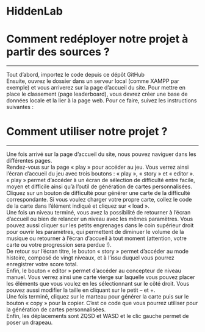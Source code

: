 # HiddenLab
<h1>Comment redéployer notre projet à partir des sources ?</h1>
<hr>
Tout d’abord, importez le code depuis ce dépôt GitHub <br>
Ensuite, ouvrez le dossier dans un serveur local (comme XAMPP par exemple) et vous arriverez sur la page d’accueil du site. Pour mettre en place le classement (page leaderboard), vous devrez créer une base de données locale et la lier à la page web. Pour ce faire, suivez les instructions suivantes :<br>
<h1>Comment utiliser notre projet ?</h1>
<hr>
Une fois arrivé sur la page d’accueil du site, nous pouvez naviguer dans les différentes pages.<br> Rendez-vous sur la page « play » pour accéder au jeu. Vous verrez ainsi l’écran d’accueil du jeu avec trois boutons : « play », « story » et « editor ».<br> « play » permet d’accéder à un écran de sélection de difficulté entre facile, moyen et difficile ainsi qu’à l’outil de génération de cartes personnalisées. Cliquez sur un bouton de difficulté pour générer une carte de la difficulté correspondante. Si vous voulez charger votre propre carte, collez le code de la carte dans l’élément indiqué et cliquez sur « load ».<br> Une fois un niveau terminé, vous avez la possibilité de retourner à l’écran d’accueil ou bien de relancer un niveau avec les mêmes paramètres. Vous pouvez aussi cliquer sur les petits engrenages dans le coin supérieur droit pour ouvrir les paramètres, qui permettent de diminuer le volume de la musique ou retourner à l’écran d’accueil à tout moment (attention, votre carte ou votre progression sera perdue !). <br>De retour sur l’écran titre, le bouton « story » permet d’accéder au mode histoire, composé de vingt niveaux, et à l’issu duquel vous pourrez enregistrer votre score total. <br>Enfin, le bouton « editor » permet d’accéder au concepteur de niveau manuel. Vous verrez ainsi une carte vierge sur laquelle vous pouvez placer les éléments que vous voulez en les sélectionnant sur le côté droit. Vous pouvez aussi modifier la taille en cliquant sur le petit – et +.<br> Une fois terminé, cliquez sur le marteau pour générer la carte puis sur le bouton « copy » pour la copier. C’est ce code que vous pourrez utiliser pour la génération de cartes personnalisées. <br>Enfin, les déplacements sont ZQSD et WASD et le clic gauche permet de poser un drapeau.
